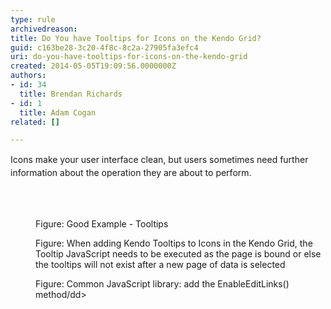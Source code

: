 ```yaml
---
type: rule
archivedreason: 
title: Do You have Tooltips for Icons on the Kendo Grid?
guid: c163be28-3c20-4f8c-8c2a-27905fa3efc4
uri: do-you-have-tooltips-for-icons-on-the-kendo-grid
created: 2014-05-05T19:09:56.0000000Z
authors:
- id: 34
  title: Brendan Richards
- id: 1
  title: Adam Cogan
related: []

---
```



<p><span style="line-height&#58;20.799999237060547px;">Icons make your user interface clean, but users sometimes need further information about the operation they are about to perform.</span>​</p>
<br><excerpt class='endintro'></excerpt><br>
<dl class="goodImage"><dt> 
      <img src="/SoftwareDevelopment/RulesToBetterKendoUI/PublishingImages/kendo-tooltips.jpg" alt="" /> 
   </dt><dd>Figure&#58; Good Example - Tooltips</dd></dl><dl class="image"><dt> 
      <img src="/SoftwareDevelopment/RulesToBetterKendoUI/PublishingImages/kendo-adding-tooltips.jpg" alt="" /> 
   </dt><dd>Figure&#58; When adding Kendo Tooltips to Icons in the Kendo Grid, the Tooltip JavaScript needs to be executed as the page is bound or else the tooltips will not exist after a new page of data is selected</dd></dl><dl class="image"><dt> 
      <img src="/SoftwareDevelopment/RulesToBetterKendoUI/PublishingImages/kendo-commonJS.jpg" alt="" /> 
   </dt><dd>Figure&#58; Common JavaScript library&#58; add the EnableEditLinks() method/dd&gt; </dd></dl>


